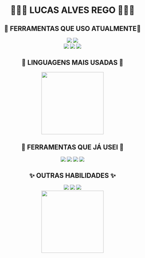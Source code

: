 <h1 align="center">👩🏻‍🦱 LUCAS ALVES REGO 👨🏻‍💻</h1>

<h2 align="center">🔧 FERRAMENTAS QUE USO ATUALMENTE🔨</h2>

<div align="center">
  <img src="https://img.shields.io/static/v1?label=ES6&labelColor=F7DF1E&message=JS&color=F7DF1E&logo=JAVASCRIPT&logoColor=FFFFFF&style=for-the-badge"/>

  <img src="https://img.shields.io/static/v1?label=KOTLIN&labelColor=7F52FF&message=KT&color=7F52FF&logo=KOTLIN&logoColor=FFFFFF&style=for-the-badge"/>
  
  <br>  

  <img src="https://img.shields.io/static/v1?label=CSS&labelColor=1572B6&message=%F0%9F%96%8D&color=1572B6&logo=CSS3&logoColor=FFFFFF&style=for-the-badge"/>
  
  <img src="https://img.shields.io/static/v1?label=html&labelColor=E34F26&message=%F0%9F%93%84&color=E34F26&logo=html5&logoColor=FFFFFF&style=for-the-badge"/>
  
  <img src="https://img.shields.io/static/v1?label=git&labelColor=F05032&message=%F0%9F%8C%B3&color=F05032&logo=git&logoColor=FFFFFF&style=for-the-badge"/>
  
</div>

<h2 align="center">🚀 LINGUAGENS MAIS USADAS 🚀</h2>

<div align="center">  
  <img height="200em" src="https://github-readme-stats.vercel.app/api/top-langs/?username=devlulcas&layout=compact&title_color=222323&text_color=222323&icon_color=222323&border_color=222323&bg_color=f0f6f0&border_radius=5&include_all_commits=true&count_private=true&locale=pt-br&cache_seconds=7000&exclude_repo=scripts-and-configs,atividades-ifba-c">
</div>

<h2 align="center">🔧 FERRAMENTAS QUE JÁ USEI 🔨</h2>
<div align="center">
  <img src="https://img.shields.io/static/v1?label=PHP&labelColor=777BB4&message=PHP&color=777BB4&style=for-the-badge&logoColor=FFFFFF&logo=PHP"/>

  <img src="https://img.shields.io/static/v1?label=PYTHON&labelColor=3776AB&message=PY&color=3776AB&style=for-the-badge&logoColor=FFFFFF&logo=Python"/>

  <img src="https://img.shields.io/static/v1?label=JAVA&labelColor=007396&message=JAR&color=007396&style=for-the-badge&logoColor=FFFFFF&logo=JAVA"/>

  <img src="https://img.shields.io/static/v1?label=GODOT&labelColor=478CBF&message=GD&logoColor=FFFFFF&color=478CBF&style=for-the-badge&logo=GODOT-ENGINE"/>
</div>

<h2 align="center">✨ OUTRAS HABILIDADES ✨</h2>
<div align="center">
  <img src="https://img.shields.io/static/v1?label=ENGLISH&message=US&labelColor=f0f6f0&color=222323&logo=canonical&logoColor=222323&style=for-the-badge"/>

  <img src="https://img.shields.io/static/v1?label=Figma&message=Design&labelColor=f0f6f0&color=222323&logo=figma&logoColor=222323&style=for-the-badge"/>

  <img src="https://img.shields.io/static/v1?label=Linux&message=SO&labelColor=f0f6f0&color=222323&logo=linux&logoColor=222323&style=for-the-badge"/>
</div>

<div align="center">
  <img height="200em" src="https://github-readme-stats.vercel.app/api?username=devlulcas&show_icons=true&title_color=222323&text_color=222323&icon_color=222323&border_color=222323&bg_color=f0f6f0&border_radius=5&locale=pt-br&cache_seconds=7200">
</div>
